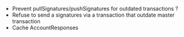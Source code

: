* Prevent pullSignatures/pushSignatures for outdated transactions ?
* Refuse to send a signatures via a transaction that outdate master transaction
* Cache AccountResponses
